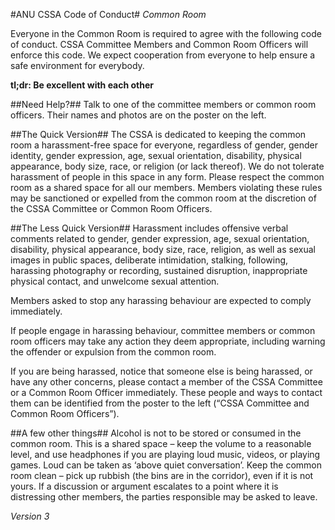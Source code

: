 #ANU CSSA Code of Conduct#
*Common Room*

Everyone in the Common Room is required to agree with the following code of conduct. CSSA Committee Members and Common Room Officers will enforce this code. We expect cooperation from everyone to help ensure a safe environment for everybody.

**tl;dr: Be excellent with each other**

##Need Help?##
Talk to one of the committee members or common room officers. Their names and photos are on the poster on the left.

##The Quick Version##
The CSSA is dedicated to keeping the common room a harassment-free space for everyone, regardless of gender, gender identity, gender expression, age, sexual orientation, disability, physical appearance, body size, race, or religion (or lack thereof). We do not tolerate harassment of people in this space in any form. Please respect the common room as a shared space for all our members. Members violating these rules may be sanctioned or expelled from the common room at the discretion of the CSSA Committee or Common Room Officers.

##The Less Quick Version##
Harassment includes offensive verbal comments related to gender, gender expression, age, sexual orientation, disability, physical appearance, body size, race, religion, as well as sexual images in public spaces, deliberate intimidation, stalking, following, harassing photography or recording, sustained disruption, inappropriate physical contact, and unwelcome sexual attention.

Members asked to stop any harassing behaviour are expected to comply immediately.

If people engage in harassing behaviour, committee members or common room officers may take any action they deem appropriate, including warning the offender or expulsion from the common room.

If you are being harassed, notice that someone else is being harassed, or have any other concerns, please contact a member of the CSSA Committee or a Common Room Officer immediately. These people and ways to contact them can be identified from the poster to the left (“CSSA Committee and Common Room Officers”).

##A few other things##
Alcohol is not to be stored or consumed in the common room.
This is a shared space – keep the volume to a reasonable level, and use headphones if you are playing loud music, videos, or playing games. Loud can be taken as ‘above quiet conversation’.
Keep the common room clean – pick up rubbish (the bins are in the corridor), even if it is not yours.
If a discussion or argument escalates to a point where it is distressing other members, the parties responsible may be asked to leave.

*Version 3*